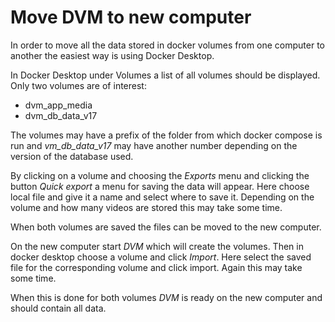 # Move DVM to new computer

In order to move all the data stored in docker volumes from one computer to another the easiest way is using Docker Desktop.

In Docker Desktop under Volumes a list of all volumes should be displayed. Only two volumes are of interest:

* dvm_app_media
* dvm_db_data_v17

The volumes may have a prefix of the folder from which docker compose is run and *vm_db_data_v17* may have another number depending on the version of the database used.

By clicking on a volume and choosing the *Exports* menu and clicking the button *Quick export* a menu for saving the data will appear. Here choose local file and give it a name and select where to save it. Depending on the volume and how many videos are stored this may take some time.

When both volumes are saved the files can be moved to the new computer.

On the new computer start *DVM* which will create the volumes. Then in docker desktop choose a volume and click *Import*. Here select the saved file for the corresponding volume and click import. Again this may take some time.

When this is done for both volumes *DVM* is ready on the new computer and should contain all data.
